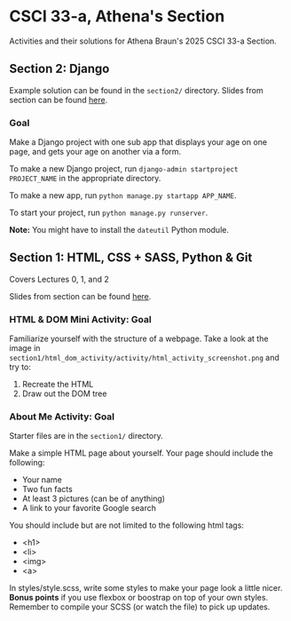 # CSCI 33-a, Athena's Section

Activities and their solutions for Athena Braun's 2025 CSCI 33-a Section.

## Section 2: Django

Example solution can be found in the `section2/` directory.
Slides from section can be found [here](https://docs.google.com/presentation/d/1bmAfoRCbruUtq9lxbmf27HV47h2OxgxS0T_EcDbsxx0/edit?usp=sharing).

### Goal

Make a Django project with one sub app that displays your age on one page, and gets your age on another via a form.

To make a new Django project, run `django-admin startproject PROJECT_NAME` in the appropriate directory.

To make a new app, run `python manage.py startapp APP_NAME`.

To start your project, run `python manage.py runserver`.

**Note:** You might have to install the `dateutil` Python module.

## Section 1: HTML, CSS + SASS, Python & Git

Covers Lectures 0, 1, and 2

Slides from section can be found [here](https://docs.google.com/presentation/d/12xURyxqRgrcYFNjGEAw8CQbesBINUmB7YIg-N0YWIwc/edit?usp=sharing).

### HTML & DOM Mini Activity: Goal

Familiarize yourself with the structure of a webpage. Take a look at the image in `section1/html_dom_activity/activity/html_activity_screenshot.png` and try to:

1.  Recreate the HTML
2.  Draw out the DOM tree

### About Me Activity: Goal

Starter files are in the `section1/` directory.

Make a simple HTML page about yourself. Your page should include the following:

-   Your name
-   Two fun facts
-   At least 3 pictures (can be of anything)
-   A link to your favorite Google search

You should include but are not limited to the following html tags:

-   \<h1\>
-   \<li\>
-   \<img\>
-   \<a\>

In styles/style.scss, write some styles to make your page look a little nicer. **Bonus points** if you use flexbox or boostrap on top of your own styles. Remember to compile your SCSS (or watch the file) to pick up updates.
